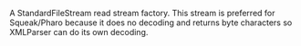 A StandardFileStream read stream factory. This stream is preferred for Squeak/Pharo because it does no decoding and returns byte characters so XMLParser can do its own decoding.